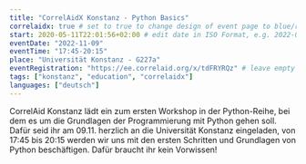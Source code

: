 ```yaml
---
title: "CorrelAidX Konstanz - Python Basics"
correlaidx: true # set to true to change design of event page to blue/red
start: 2020-05-11T22:01:56+02:00 # edit date in ISO Format, e.g. 2022-09-06, leave time part alone -> specify start time in eventTime 
eventDate: "2022-11-09"
eventTime: "17:45-20:15"
place: "Universität Konstanz - G227a"
eventRegistration: "https://ee.correlaid.org/x/tdFRYRQz" # leave empty if not needed
tags: ["konstanz", "education", "correlaidx"] 
languages: ["deutsch"]
---
```


CorrelAid Konstanz lädt ein zum ersten Workshop in der Python-Reihe, bei dem es um die Grundlagen der Programmierung mit Python gehen soll. Dafür seid ihr am 09.11. herzlich an die Universität Konstanz eingeladen, von 17:45 bis 20:15 werden wir uns mit den ersten Schritten und Grundlagen von Python beschäftigen. Dafür braucht ihr kein Vorwissen!




